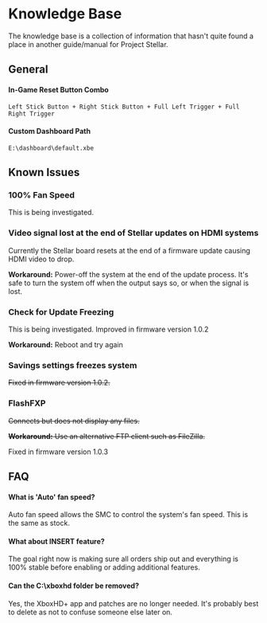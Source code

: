 # Knowledge Base 
The knowledge base is a collection of information that hasn't quite found a place in another guide/manual for Project Stellar.

## General
#### In-Game Reset Button Combo
``Left Stick Button + Right Stick Button + Full Left Trigger + Full Right Trigger``

#### Custom Dashboard Path
``E:\dashboard\default.xbe``

## Known Issues
### 100% Fan Speed
This is being investigated.

### Video signal lost at the end of Stellar updates on HDMI systems
Currently the Stellar board resets at the end of a firmware update causing HDMI video to drop. 

**Workaround:** Power-off the system at the end of the update process. It's safe to turn the system off when the output says so, or when the signal is lost.

### Check for Update Freezing
This is being investigated. Improved in firmware version 1.0.2

**Workaround:** Reboot and try again

### Savings settings freezes system
~~Fixed in firmware version 1.0.2.~~

### FlashFXP
~~Connects but does not display any files.~~

~~**Workaround:** Use an alternative FTP client such as FileZilla.~~

Fixed in firmware version 1.0.3

## FAQ

#### What is 'Auto' fan speed?
Auto fan speed allows the SMC to control the system's fan speed. This is the same as stock.

#### What about INSERT feature?
The goal right now is making sure all orders ship out and everything is 100% stable before enabling or adding additional features.

#### Can the C:\xboxhd folder be removed?
Yes, the XboxHD+ app and patches are no longer needed. It's probably best to delete as not to confuse someone else later on.
